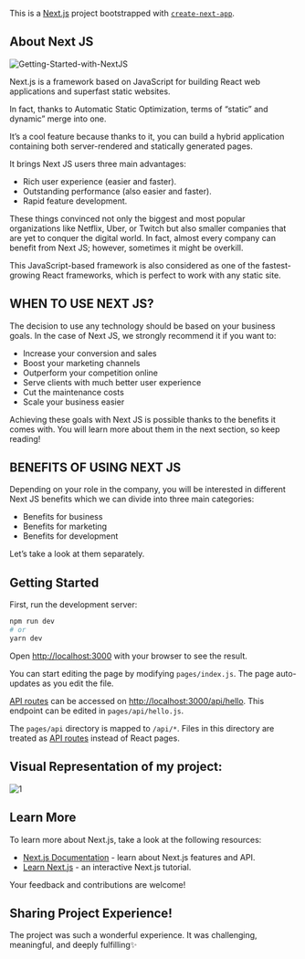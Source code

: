 This is a [Next.js](https://nextjs.org/) project bootstrapped with [`create-next-app`](https://github.com/vercel/next.js/tree/canary/packages/create-next-app).

## About Next JS
![Getting-Started-with-NextJS](https://user-images.githubusercontent.com/43074604/123855177-637a6780-d941-11eb-9e33-eb93fdc7433f.jpg)

Next.js is a framework based on JavaScript for building React web applications and superfast static websites.

In fact, thanks to Automatic Static Optimization, terms of “static” and dynamic” merge into one.

It’s a cool feature because thanks to it, you can build a hybrid application containing both server-rendered and statically generated pages.

It brings Next JS users three main advantages:

* Rich user experience (easier and faster).
* Outstanding performance (also easier and faster).
* Rapid feature development.

These things convinced not only the biggest and most popular organizations like Netflix, Uber, or Twitch but also smaller companies that are yet to conquer the digital world. In fact, almost every company can benefit from Next JS; however, sometimes it might be overkill.

This JavaScript-based framework is also considered as one of the fastest-growing React frameworks, which is perfect to work with any static site.


## WHEN TO USE NEXT JS?
The decision to use any technology should be based on your business goals. In the case of Next JS, we strongly recommend it if you want to:

* Increase your conversion and sales
* Boost your marketing channels
* Outperform your competition online
* Serve clients with much better user experience
* Cut the maintenance costs
* Scale your business easier

Achieving these goals with Next JS is possible thanks to the benefits it comes with. You will learn more about them in the next section, so keep reading!


## BENEFITS OF USING NEXT JS
Depending on your role in the company, you will be interested in different Next JS benefits which we can divide into three main categories:

* Benefits for business
* Benefits for marketing
* Benefits for development

Let’s take a look at them separately.


## Getting Started

First, run the development server:

```bash
npm run dev
# or
yarn dev
```

Open [http://localhost:3000](http://localhost:3000) with your browser to see the result.

You can start editing the page by modifying `pages/index.js`. The page auto-updates as you edit the file.

[API routes](https://nextjs.org/docs/api-routes/introduction) can be accessed on [http://localhost:3000/api/hello](http://localhost:3000/api/hello). This endpoint can be edited in `pages/api/hello.js`.

The `pages/api` directory is mapped to `/api/*`. Files in this directory are treated as [API routes](https://nextjs.org/docs/api-routes/introduction) instead of React pages.

## Visual Representation of my project:
![1](https://user-images.githubusercontent.com/43074604/123851228-c3224400-d93c-11eb-8009-f7dd1030c7ac.PNG)


## Learn More

To learn more about Next.js, take a look at the following resources:

- [Next.js Documentation](https://nextjs.org/docs) - learn about Next.js features and API.
- [Learn Next.js](https://nextjs.org/learn) - an interactive Next.js tutorial.

Your feedback and contributions are welcome!

## Sharing Project Experience!
The project was such a wonderful experience. It was challenging, meaningful, and deeply fulfilling✨



